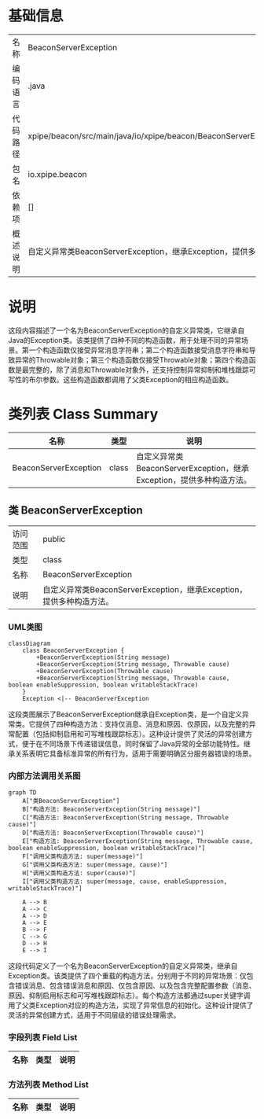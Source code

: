 # 基础信息

|      |      |
|------|------|
| 名称 | BeaconServerException |
| 编码语言 | .java |
| 代码路径 | xpipe/beacon/src/main/java/io/xpipe/beacon/BeaconServerException.java |
| 包名 | io.xpipe.beacon |
| 依赖项 | [] |
| 概述说明 | 自定义异常类BeaconServerException，继承Exception，提供多种构造方法。 |

# 说明

这段内容描述了一个名为BeaconServerException的自定义异常类，它继承自Java的Exception类。该类提供了四种不同的构造函数，用于处理不同的异常场景。第一个构造函数仅接受异常消息字符串；第二个构造函数接受消息字符串和导致异常的Throwable对象；第三个构造函数仅接受Throwable对象；第四个构造函数是最完整的，除了消息和Throwable对象外，还支持控制异常抑制和堆栈跟踪可写性的布尔参数。这些构造函数都调用了父类Exception的相应构造函数。

# 类列表 Class Summary

| 名称   | 类型  | 说明 |
|-------|------|-------------|
| BeaconServerException | class | 自定义异常类BeaconServerException，继承Exception，提供多种构造方法。 |



## 类 BeaconServerException

|      |      |
|------|------|
| 访问范围 | public |
| 类型 | class |
| 名称 | BeaconServerException |
| 说明 | 自定义异常类BeaconServerException，继承Exception，提供多种构造方法。 |


### UML类图

```mermaid
classDiagram
    class BeaconServerException {
        +BeaconServerException(String message)
        +BeaconServerException(String message, Throwable cause)
        +BeaconServerException(Throwable cause)
        +BeaconServerException(String message, Throwable cause, boolean enableSuppression, boolean writableStackTrace)
    }
    Exception <|-- BeaconServerException
```

这段类图展示了BeaconServerException继承自Exception类，是一个自定义异常类。它提供了四种构造方法：支持仅消息、消息和原因、仅原因，以及完整的异常配置（包括抑制启用和可写堆栈跟踪标志）。这种设计提供了灵活的异常创建方式，便于在不同场景下传递错误信息，同时保留了Java异常的全部功能特性。继承关系表明它具备标准异常的所有行为，适用于需要明确区分服务器错误的场景。


### 内部方法调用关系图

```mermaid
graph TD
    A["类BeaconServerException"]
    B["构造方法: BeaconServerException(String message)"]
    C["构造方法: BeaconServerException(String message, Throwable cause)"]
    D["构造方法: BeaconServerException(Throwable cause)"]
    E["构造方法: BeaconServerException(String message, Throwable cause, boolean enableSuppression, boolean writableStackTrace)"]
    F["调用父类构造方法: super(message)"]
    G["调用父类构造方法: super(message, cause)"]
    H["调用父类构造方法: super(cause)"]
    I["调用父类构造方法: super(message, cause, enableSuppression, writableStackTrace)"]

    A --> B
    A --> C
    A --> D
    A --> E
    B --> F
    C --> G
    D --> H
    E --> I
```

这段代码定义了一个名为BeaconServerException的自定义异常类，继承自Exception类。该类提供了四个重载的构造方法，分别用于不同的异常场景：仅包含错误消息、包含错误消息和原因、仅包含原因、以及包含完整配置参数（消息、原因、抑制启用标志和可写堆栈跟踪标志）。每个构造方法都通过super关键字调用了父类Exception对应的构造方法，实现了异常信息的初始化。这种设计提供了灵活的异常创建方式，适用于不同层级的错误处理需求。

### 字段列表 Field List

| 名称  | 类型  | 说明 |
|-------|-------|------|

### 方法列表 Method List

| 名称  | 类型  | 说明 |
|-------|-------|------|




